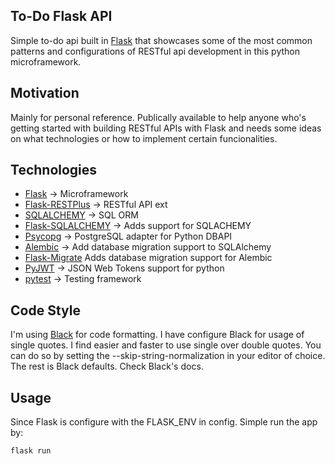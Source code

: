 ## To-Do Flask API

Simple to-do api built in [Flask](http://flask.pocoo.org/) that showcases some
of the most common patterns and configurations of RESTful api development in
this python microframework.

## Motivation

Mainly for personal reference. Publically available to help anyone who's getting
started with building RESTful APIs with Flask and needs some ideas on what technologies
or how to implement certain funcionalities.

## Technologies

- [Flask](http://flask.pocoo.org/) -> Microframework
- [Flask-RESTPlus](https://flask-restplus.readthedocs.io/en/stable/) -> RESTful API ext
- [SQLALCHEMY](https://www.sqlalchemy.org/) -> SQL ORM
- [Flask-SQLALCHEMY](http://flask-sqlalchemy.pocoo.org/2.3/) -> Adds support for
  SQLACHEMY
- [Psycopg](http://initd.org/psycopg/) -> PostgreSQL adapter for Python DBAPI
- [Alembic](https://alembic.sqlalchemy.org/en/latest/) -> Add database migration support
  to SQLAlchemy
- [Flask-Migrate](https://flask-migrate.readthedocs.io/en/latest/) Adds database
  migration support for Alembic
- [PyJWT](https://pyjwt.readthedocs.io/en/latest/) -> JSON Web Tokens support for python
- [pytest](https://docs.pytest.org/en/latest/) -> Testing framework

## Code Style

I'm using [Black](https://black.readthedocs.io/en/stable/) for code formatting.
I have configure Black for usage of single quotes. I find easier and faster to use 
single over double quotes. You can do so by setting the --skip-string-normalization in
your editor of choice. The rest is Black defaults. Check Black's docs.

## Usage

Since Flask is configure with the FLASK_ENV in config. Simple run the app by:
```pyhton
flask run
```
